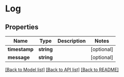 # Log

## Properties

 Name          | Type       | Description | Notes      
---------------|------------|-------------|------------
 **timestamp** | **string** |             | [optional] 
 **message**   | **string** |             | [optional] 

[[Back to Model list]](../README.md#documentation-for-models) [[Back to API list]](../README.md#documentation-for-api-endpoints) [[Back to README]](../README.md)


